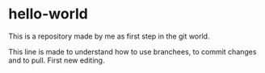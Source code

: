 # hello-world
This is a repository made by me as first step in the git world.



This line is made to understand how to use branchees, to commit changes and to pull. First new editing. 
